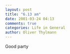 ```yaml
---
layout: post
title: "6.13 am"
date: 2001-03-24 04:13
comments: true
categories: Life in General
author: Oliver Thylmann
---
```



Good party


